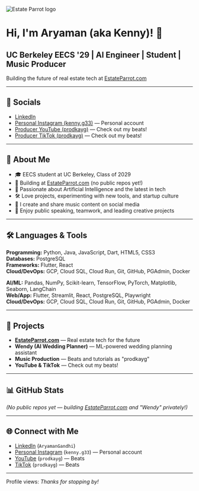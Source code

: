 ![Estate Parrot logo](image1)

# Hi, I'm Aryaman (aka Kenny)! 👋  
## UC Berkeley EECS '29 | AI Engineer | Student | Music Producer

Building the future of real estate tech at [EstateParrot.com](https://estateparrot.com/)

---

## 📱 Socials

- [LinkedIn](https://www.linkedin.com/in/aryaman-gandhi-bb805a2a0/)
- [Personal Instagram (kenny.g33)](https://www.instagram.com/kenny.g33/) — Personal account
- [Producer YouTube (prodkayg)](https://www.youtube.com/@prodkayg) — Check out my beats!
- [Producer TikTok (prodkayg)](https://www.tiktok.com/@prodkayg) — Check out my beats!

---

## 🎤 About Me

- 🎓 EECS student at UC Berkeley, Class of 2029
- 🏢 Building at [EstateParrot.com](https://estateparrot.com/) (no public repos yet!)
- 🤖 Passionate about Artificial Intelligence and the latest in tech
- 🛠️ Love projects, experimenting with new tools, and startup culture
- 🎵 I create and share music content on social media
- 🎤 Enjoy public speaking, teamwork, and leading creative projects

---

## 🛠️ Languages & Tools

**Programming:** Python, Java, JavaScript, Dart, HTML5, CSS3  
**Databases:** PostgreSQL  
**Frameworks:** Flutter, React  
**Cloud/DevOps:** GCP, Cloud SQL, Cloud Run, Git, GitHub, PGAdmin, Docker

**AI/ML:** Pandas, NumPy, Scikit-learn, TensorFlow, PyTorch, Matplotlib, Seaborn, LangChain  
**Web/App:** Flutter, Streamlit, React, PostgreSQL, Playwright  
**Cloud/DevOps:** GCP, Cloud SQL, Cloud Run, Git, GitHub, PGAdmin, Docker

---

## 🚀 Projects

- **[EstateParrot.com](https://estateparrot.com/)** — Real estate tech for the future  
- **Wendy (AI Wedding Planner)** — ML-powered wedding planning assistant  
- **Music Production** — Beats and tutorials as "prodkayg"  
- **YouTube & TikTok** — Check out my beats!

---

## 📊 GitHub Stats

*(No public repos yet — building [EstateParrot.com](https://estateparrot.com/) and "Wendy" privately!)*

---

## 🌐 Connect with Me

- [LinkedIn](https://www.linkedin.com/in/aryaman-gandhi-bb805a2a0/) (`AryamanGandhi`)
- [Personal Instagram](https://www.instagram.com/kenny.g33/) (`kenny.g33`) — Personal account
- [YouTube](https://www.youtube.com/@prodkayg) (`prodkayg`) — Beats
- [TikTok](https://www.tiktok.com/@prodkayg) (`prodkayg`) — Beats

---

Profile views: *Thanks for stopping by!*

